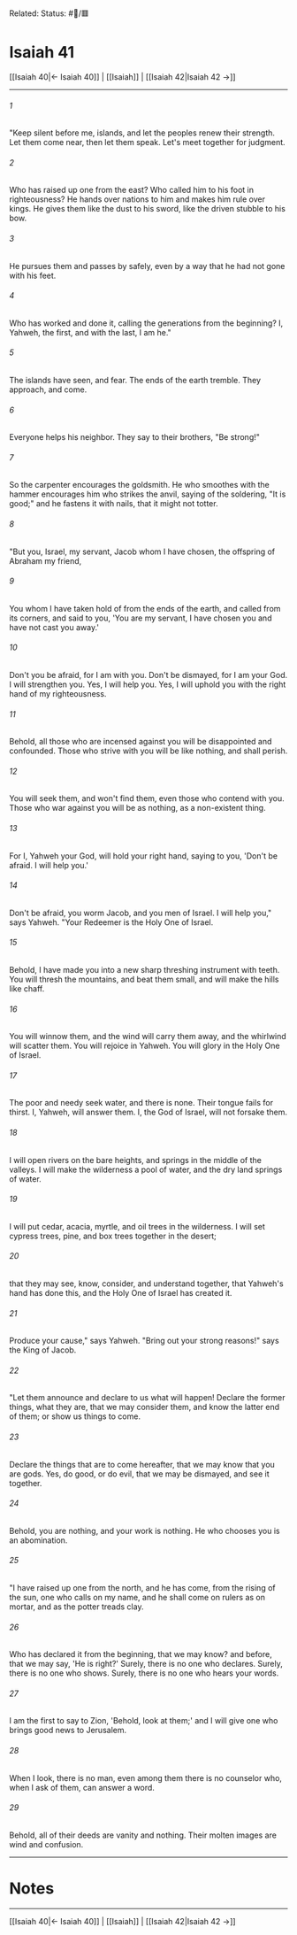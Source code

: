 Related:
Status: #📖/🟥
# Isaiah 41

[[Isaiah 40|← Isaiah 40]] | [[Isaiah]] | [[Isaiah 42|Isaiah 42 →]]
***



###### 1 
"Keep silent before me, islands, and let the peoples renew their strength. Let them come near, then let them speak. Let's meet together for judgment. 

###### 2 
Who has raised up one from the east? Who called him to his foot in righteousness? He hands over nations to him and makes him rule over kings. He gives them like the dust to his sword, like the driven stubble to his bow. 

###### 3 
He pursues them and passes by safely, even by a way that he had not gone with his feet. 

###### 4 
Who has worked and done it, calling the generations from the beginning? I, Yahweh, the first, and with the last, I am he." 

###### 5 
The islands have seen, and fear. The ends of the earth tremble. They approach, and come. 

###### 6 
Everyone helps his neighbor. They say to their brothers, "Be strong!" 

###### 7 
So the carpenter encourages the goldsmith. He who smoothes with the hammer encourages him who strikes the anvil, saying of the soldering, "It is good;" and he fastens it with nails, that it might not totter. 

###### 8 
"But you, Israel, my servant, Jacob whom I have chosen, the offspring of Abraham my friend, 

###### 9 
You whom I have taken hold of from the ends of the earth, and called from its corners, and said to you, 'You are my servant, I have chosen you and have not cast you away.' 

###### 10 
Don't you be afraid, for I am with you. Don't be dismayed, for I am your God. I will strengthen you. Yes, I will help you. Yes, I will uphold you with the right hand of my righteousness. 

###### 11 
Behold, all those who are incensed against you will be disappointed and confounded. Those who strive with you will be like nothing, and shall perish. 

###### 12 
You will seek them, and won't find them, even those who contend with you. Those who war against you will be as nothing, as a non-existent thing. 

###### 13 
For I, Yahweh your God, will hold your right hand, saying to you, 'Don't be afraid. I will help you.' 

###### 14 
Don't be afraid, you worm Jacob, and you men of Israel. I will help you," says Yahweh. "Your Redeemer is the Holy One of Israel. 

###### 15 
Behold, I have made you into a new sharp threshing instrument with teeth. You will thresh the mountains, and beat them small, and will make the hills like chaff. 

###### 16 
You will winnow them, and the wind will carry them away, and the whirlwind will scatter them. You will rejoice in Yahweh. You will glory in the Holy One of Israel. 

###### 17 
The poor and needy seek water, and there is none. Their tongue fails for thirst. I, Yahweh, will answer them. I, the God of Israel, will not forsake them. 

###### 18 
I will open rivers on the bare heights, and springs in the middle of the valleys. I will make the wilderness a pool of water, and the dry land springs of water. 

###### 19 
I will put cedar, acacia, myrtle, and oil trees in the wilderness. I will set cypress trees, pine, and box trees together in the desert; 

###### 20 
that they may see, know, consider, and understand together, that Yahweh's hand has done this, and the Holy One of Israel has created it. 

###### 21 
Produce your cause," says Yahweh. "Bring out your strong reasons!" says the King of Jacob. 

###### 22 
"Let them announce and declare to us what will happen! Declare the former things, what they are, that we may consider them, and know the latter end of them; or show us things to come. 

###### 23 
Declare the things that are to come hereafter, that we may know that you are gods. Yes, do good, or do evil, that we may be dismayed, and see it together. 

###### 24 
Behold, you are nothing, and your work is nothing. He who chooses you is an abomination. 

###### 25 
"I have raised up one from the north, and he has come, from the rising of the sun, one who calls on my name, and he shall come on rulers as on mortar, and as the potter treads clay. 

###### 26 
Who has declared it from the beginning, that we may know? and before, that we may say, 'He is right?' Surely, there is no one who declares. Surely, there is no one who shows. Surely, there is no one who hears your words. 

###### 27 
I am the first to say to Zion, 'Behold, look at them;' and I will give one who brings good news to Jerusalem. 

###### 28 
When I look, there is no man, even among them there is no counselor who, when I ask of them, can answer a word. 

###### 29 
Behold, all of their deeds are vanity and nothing. Their molten images are wind and confusion.

---
# Notes


***
[[Isaiah 40|← Isaiah 40]] | [[Isaiah]] | [[Isaiah 42|Isaiah 42 →]]

